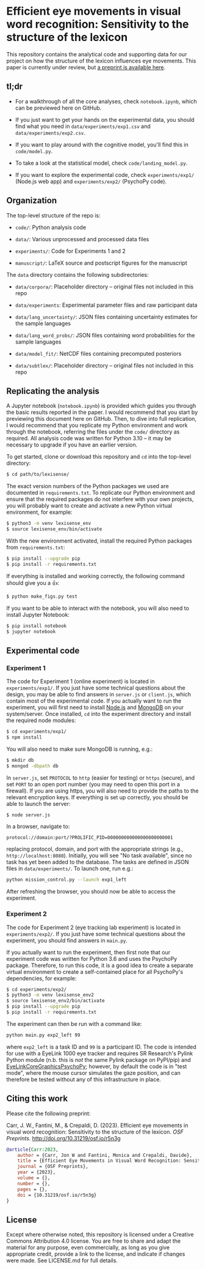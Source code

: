 Efficient eye movements in visual word recognition: Sensitivity to the structure of the lexicon
===============================================================================================

This repository contains the analytical code and supporting data for our project on how the structure of the lexicon influences eye movements. This paper is currently under review, but [a preprint is available here](https://osf.io/r5n3g/).


tl;dr
-----

- For a walkthrough of all the core analyses, check `notebook.ipynb`, which can be previewed here on GitHub.

- If you just want to get your hands on the experimental data, you should find what you need in `data/experiments/exp1.csv` and `data/experiments/exp2.csv`.

- If you want to play around with the cognitive model, you'll find this in `code/model.py`.

- To take a look at the statistical model, check `code/landing_model.py`.

- If you want to explore the experimental code, check `experiments/exp1/` (Node.js web app) and `experiments/exp2/` (PsychoPy code).


Organization
------------

The top-level structure of the repo is:

- `code/`: Python analysis code

- `data/`: Various unprocessed and processed data files

- `experiments/`: Code for Experiments 1 and 2

- `manuscript/`: LaTeX source and postscript figures for the manuscript

The `data` directory contains the following subdirectories:

- `data/corpora/`: Placeholder directory – original files not included in this repo

- `data/experiments`: Experimental parameter files and raw participant data

- `data/lang_uncertainty/`: JSON files containing uncertainty estimates for the sample languages

- `data/lang_word_probs/`: JSON files containing word probabilities for the sample languages

- `data/model_fit/`: NetCDF files containing precomputed posteriors

- `data/subtlex/`: Placeholder directory – original files not included in this repo


Replicating the analysis
------------------------

A Jupyter notebook (`notebook.ipynb`) is provided which guides you through the basic results reported in the paper. I would recommend that you start by previewing this document here on GitHub. Then, to dive into full replication, I would recommend that you replicate my Python environment and work through the notebook, referring the files under the `code/` directory as required. All analysis code was written for Python 3.10 – it may be necessary to upgrade if you have an earlier version.

To get started, clone or download this repository and `cd` into the top-level directory:

```bash
$ cd path/to/lexisense/
```

The exact version numbers of the Python packages we used are documented in `requirements.txt`. To replicate our Python environment and ensure that the required packages do not interfere with your own projects, you will probably want to create and activate a new Python virtual environment, for example:

```bash
$ python3 -m venv lexisense_env
$ source lexisense_env/bin/activate
```

With the new environment activated, install the required Python packages from `requirements.txt`:

```bash
$ pip install --upgrade pip
$ pip install -r requirements.txt
```

If everything is installed and working correctly, the following command should give you a 👍:

```bash
$ python make_figs.py test
```

If you want to be able to interact with the notebook, you will also need to install Jupyter Notebook:

```bash
$ pip install notebook
$ jupyter notebook
```


Experimental code
-----------------

### Experiment 1

The code for Experiment 1 (online experiment) is located in `experiments/exp1/`. If you just have some technical questions about the design, you may be able to find answers in `server.js` or `client.js`, which contain most of the experimental code. If you actually want to run the experiment, you will first need to install [Node.js](https://nodejs.org) and [MongoDB](https://www.mongodb.com) on your system/server. Once installed, `cd` into the experiment directory and install the required node modules:

```bash
$ cd experiments/exp1/
$ npm install
```

You will also need to make sure MongoDB is running, e.g.:

```bash
$ mkdir db
$ mongod -dbpath db
```

In `server.js`, set `PROTOCOL` to `http` (easier for testing) or `https` (secure), and set `PORT` to an open port number (you may need to open this port in a firewall). If you are using https, you will also need to provide the paths to the relevant encryption keys. If everything is set up correctly, you should be able to launch the server:

```bash
$ node server.js
```

In a browser, navigate to:

```
protocol://domain:port/?PROLIFIC_PID=000000000000000000000001
```

replacing protocol, domain, and port with the appropriate strings (e.g., `http://localhost:8080`). Initially, you will see "No task available", since no task has yet been added to the database. The tasks are defined in JSON files in `data/experiments/`. To launch one, run e.g.:

```bash
python mission_control.py --launch exp1_left
```

After refreshing the browser, you should now be able to access the experiment.


### Experiment 2

The code for Experiment 2 (eye tracking lab experiment) is located in `experiments/exp2/`. If you just have some technical questions about the experiment, you should find answers in `main.py`.

If you actually want to run the experiment, then first note that our experiment code was written for Python 3.6 and uses the PsychoPy package. Therefore, to run this code, it is a good idea to create a separate virtual environment to create a self-contained place for all PsychoPy's dependencies, for example:

```bash
$ cd experiments/exp2/
$ python3 -m venv lexisense_env2
$ source lexisense_env2/bin/activate
$ pip install --upgrade pip
$ pip install -r requirements.txt
```

The experiment can then be run with a command like:

```bash
python main.py exp2_left 99
```

where `exp2_left` is a task ID and `99` is a participant ID. The code is intended for use with a EyeLink 1000 eye tracker and requires SR Research's Pylink Python module (n.b. this is *not* the same Pylink package on PyPI/pip) and [EyeLinkCoreGraphicsPsychoPy](https://github.com/wanjam/Easy-Eyelink-Interface); however, by default the code is in "test mode", where the mouse cursor simulates the gaze position, and can therefore be tested without any of this infrastructure in place.


Citing this work
----------------

Please cite the following preprint:

Carr, J. W., Fantini, M., & Crepaldi, D. (2023). Efficient eye movements in visual word recognition: Sensitivity to the structure of the lexicon. *OSF Preprints*. http://doi.org/10.31219/osf.io/r5n3g

```bibtex
@article{Carr:2023,
	author = {Carr, Jon W and Fantini, Monica and Crepaldi, Davide},
	title = {Efficient Eye Movements in Visual Word Recognition: Sensitivity to the Structure of the Lexicon},
	journal = {OSF Preprints},
	year = {2023},
	volume = {},
	number = {},
	pages = {},
	doi = {10.31219/osf.io/r5n3g}
}
```


License
-------

Except where otherwise noted, this repository is licensed under a Creative Commons Attribution 4.0 license. You are free to share and adapt the material for any purpose, even commercially, as long as you give appropriate credit, provide a link to the license, and indicate if changes were made. See LICENSE.md for full details.
